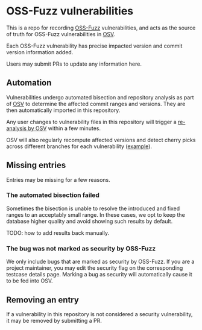# OSS-Fuzz vulnerabilities

This is a repo for recording [OSS-Fuzz](https://github.com/google/oss-fuzz)
vulnerabilities, and acts as the source of truth for OSS-Fuzz vulnerabilities in
[OSV].

Each OSS-Fuzz vulnerability has precise impacted version and commit version
information added.

Users may submit PRs to update any information here.

## Automation

Vulnerabilities undergo automated bisection and repository analysis as part of 
[OSV] to determine the affected commit ranges and versions. They are then
automatically imported in this repository.

Any user changes to vulnerability files in this repository will trigger a
[re-analysis by OSV](https://github.com/google/osv/blob/master/docker/importer/importer.py)
within a few minutes.

OSV will also regularly recompute affected versions and detect cherry picks
across different branches for each vulnerability
([example](https://github.com/google/oss-fuzz-vulns/commit/76395230e992d4de9bae19b39d27dbad16ec389d)).

[OSV]: https://github.com/google/osv

## Missing entries

Entries may be missing for a few reasons.

### The automated bisection failed

Sometimes the bisection is unable to resolve the introduced and fixed
ranges to an acceptably small range. In these cases, we opt to keep the database
higher quality and avoid showing such results by default. 

TODO: how to add results back manually.

### The bug was not marked as security by OSS-Fuzz

We only include bugs that are marked as security by OSS-Fuzz. If you are a
project maintainer, you may edit the security flag on the corresponding testcase
details page. Marking a bug as security will automatically cause it to be fed into OSV.

## Removing an entry

If a vulnerability in this repository is not considered a security vulnerability,
it may be removed by submitting a PR.


